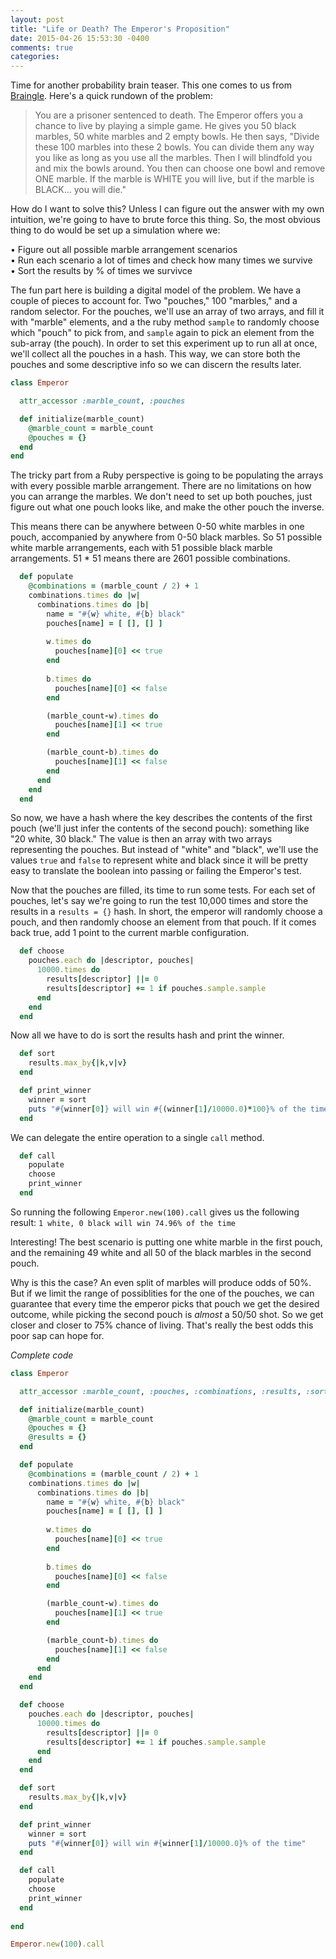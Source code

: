 ```yaml
---
layout: post
title: "Life or Death? The Emperor's Proposition"
date: 2015-04-26 15:53:30 -0400
comments: true
categories: 
---
```

Time for another probability brain teaser. This one comes to us from [Braingle](http://www.braingle.com/brainteasers/15446/life-or-death-the-emperors-proposition.html). Here's a quick rundown of the problem:

>You are a prisoner sentenced to death. The Emperor offers you a chance to live by playing a simple game. He gives you 50 black marbles, 50 white marbles and 2 empty bowls. He then says, "Divide these 100 marbles into these 2 bowls. You can divide them any way you like as long as you use all the marbles. Then I will blindfold you and mix the bowls around. You then can choose one bowl and remove ONE marble. If the marble is WHITE you will live, but if the marble is BLACK... you will die."

How do I want to solve this? Unless I can figure out the answer with my own intuition, we're going to have to brute force this thing. So, the most obvious thing to do would be set up a simulation where we:

• Figure out all possible marble arrangement scenarios<br>
• Run each scenario a lot of times and check how many times we survive<br>
• Sort the results by % of times we survivce

The fun part here is building a digital model of the problem. We have a couple of pieces to account for. Two "pouches," 100 "marbles," and a random selector. For the pouches, we'll use an array of two arrays, and fill it with "marble" elements, and a the ruby method `sample` to randomly choose which "pouch" to pick from, and `sample` again to pick an element from the sub-array (the pouch). In order to set this experiment up to run all at once, we'll collect all the pouches in a hash. This way, we can store both the pouches and some descriptive info so we can discern the results later.

```ruby
class Emperor

  attr_accessor :marble_count, :pouches

  def initialize(marble_count)
    @marble_count = marble_count
    @pouches = {}
  end
end
```

The tricky part from a Ruby perspective is going to be populating the arrays with every possible marble arrangement. There are no limitations on how you can arrange the marbles. We don't need to set up both pouches, just figure out what one pouch looks like, and make the other pouch the inverse. 

This means there can be anywhere between 0-50 white marbles in one pouch, accompanied by anywhere from 0-50 black marbles. So 51 possible white marble arrangements, each with 51 possible black marble arrangements. 51 * 51 means there are 2601 possible combinations.

```ruby
  def populate 
    @combinations = (marble_count / 2) + 1
    combinations.times do |w|
      combinations.times do |b|
        name = "#{w} white, #{b} black"
        pouches[name] = [ [], [] ]
        
        w.times do 
          pouches[name][0] << true 
        end
        
        b.times do 
          pouches[name][0] << false  
        end

        (marble_count-w).times do 
          pouches[name][1] << true 
        end

        (marble_count-b).times do 
          pouches[name][1] << false  
        end
      end
    end
  end
```
So now, we have a hash where the key describes the contents of the first pouch (we'll just infer the contents of the second pouch): something like "20 white, 30 black." The value is then an array with two arrays representing the pouches. But instead of "white" and "black", we'll use the values `true` and `false` to represent white and black since it will be pretty easy to translate the boolean into passing or failing the Emperor's test.

Now that the pouches are filled, its time to run some tests. For each set of pouches, let's say we're going to run the test 10,000 times and store the results in a `results = {}` hash. In short, the emperor will randomly choose a pouch, and then randomly choose an element from that pouch. If it comes back true, add 1 point to the current marble configuration.

```ruby
  def choose
    pouches.each do |descriptor, pouches| 
      10000.times do 
        results[descriptor] ||= 0
        results[descriptor] += 1 if pouches.sample.sample
      end
    end
  end
```
Now all we have to do is sort the results hash and print the winner. 

```ruby
  def sort
    results.max_by{|k,v|v}
  end

  def print_winner
    winner = sort
    puts "#{winner[0]} will win #{(winner[1]/10000.0)*100}% of the time"
  end
```

We can delegate the entire operation to a single `call` method.
```ruby
  def call
    populate
    choose
    print_winner   
  end 
```
So running the following `Emperor.new(100).call` gives us the following result:
`1 white, 0 black will win 74.96% of the time`

Interesting! The best scenario is putting one white marble in the first pouch, and the remaining 49 white and all 50 of the black marbles in the second pouch. 

Why is this the case? An even split of marbles will produce odds of 50%. But if we limit the range of possiblities for the one of the pouches, we can guarantee that every time the emperor picks that pouch we get the desired outcome, while picking the second pouch is <i>almost</i> a 50/50 shot. So we get closer and closer to 75% chance of living. That's really the best odds this poor sap can hope for.

<i>Complete code</i>
```ruby
class Emperor

  attr_accessor :marble_count, :pouches, :combinations, :results, :sorted_results

  def initialize(marble_count)
    @marble_count = marble_count
    @pouches = {}
    @results = {}
  end

  def populate 
    @combinations = (marble_count / 2) + 1
    combinations.times do |w|
      combinations.times do |b|
        name = "#{w} white, #{b} black"
        pouches[name] = [ [], [] ]
        
        w.times do 
          pouches[name][0] << true 
        end
        
        b.times do 
          pouches[name][0] << false  
        end

        (marble_count-w).times do 
          pouches[name][1] << true 
        end

        (marble_count-b).times do 
          pouches[name][1] << false  
        end
      end
    end
  end

  def choose
    pouches.each do |descriptor, pouches| 
      10000.times do 
        results[descriptor] ||= 0
        results[descriptor] += 1 if pouches.sample.sample
      end
    end
  end

  def sort
    results.max_by{|k,v|v}
  end

  def print_winner
    winner = sort
    puts "#{winner[0]} will win #{winner[1]/10000.0}% of the time"
  end

  def call
    populate
    choose
    print_winner   
  end
  
end

Emperor.new(100).call
```